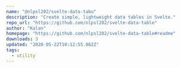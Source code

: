 ```yaml
---
name: "@nlpsl202/svelte-data-tabu"
description: "Create simple, lightweight data tables in Svelte."
repo_url: "https://github.com/nlpsl202/svelte-data-table"
author: "Kalan"
homepage: "https://github.com/nlpsl202/svelte-data-table#readme"
downloads: 3
updated: "2020-05-22T10:12:55.062Z"
tags: 
  - utility
---
```

